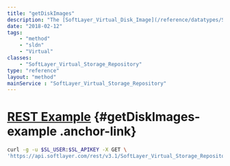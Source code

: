 ```yaml
---
title: "getDiskImages"
description: "The [SoftLayer_Virtual_Disk_Image](/reference/datatypes/SoftLayer_Virtual_Disk_Image) that are in a storage repository. Disk images are the virtual hard drives for a virtual guest."
date: "2018-02-12"
tags:
    - "method"
    - "sldn"
    - "Virtual"
classes:
    - "SoftLayer_Virtual_Storage_Repository"
type: "reference"
layout: "method"
mainService : "SoftLayer_Virtual_Storage_Repository"
---
```


# [REST Example](#getDiskImages-example) <a href="/article/rest/"><i class="fas fa-question"></i></a> {#getDiskImages-example .anchor-link} 
```bash
curl -g -u $SL_USER:$SL_APIKEY -X GET \
'https://api.softlayer.com/rest/v3.1/SoftLayer_Virtual_Storage_Repository/{SoftLayer_Virtual_Storage_RepositoryID}/getDiskImages'
```
